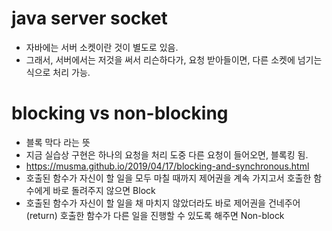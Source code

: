 # java server socket
* 자바에는 서버 소켓이란 것이 별도로 있음.
* 그래서, 서버에서는 저것을 써서 리슨하다가, 요청 받아들이면, 다른 소켓에 넘기는 식으로 처리 가능.

# blocking vs non-blocking
* 블록 막다 라는 뜻
* 지금 실습상 구현은 하나의 요청을 처리 도중 다른 요청이 들어오면, 블록킹 됨.
* https://musma.github.io/2019/04/17/blocking-and-synchronous.html
* 호출된 함수가 자신이 할 일을 모두 마칠 때까지 제어권을 계속 가지고서 호출한 함수에게 바로 돌려주지 않으면 Block
* 호출된 함수가 자신이 할 일을 채 마치지 않았더라도 바로 제어권을 건네주어(return) 호출한 함수가 다른 일을 진행할 수 있도록 해주면 Non-block